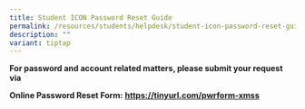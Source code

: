 ```yaml
---
title: Student ICON Password Reset Guide
permalink: /resources/students/helpdesk/student-icon-password-reset-guide/
description: ""
variant: tiptap
---
```

<p><strong>For  password and account related matters, please submit your request via</strong>
</p>
<p><strong>Online Password Reset Form:</strong>&nbsp;<strong><a href="https://tinyurl.com/pwrform-xmss" rel="noopener noreferrer nofollow" target="_blank"><u>https://tinyurl.com/pwrform-xmss</u></a></strong>
</p>